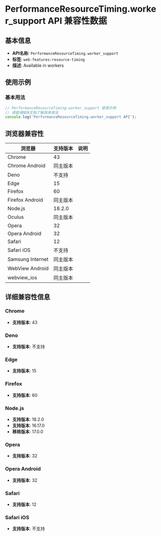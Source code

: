 # PerformanceResourceTiming.worker_support API 兼容性数据

## 基本信息

- **API名称**: `PerformanceResourceTiming.worker_support`
- **标签**: `web-features:resource-timing`
- **描述**: Available in workers

## 使用示例

### 基本用法

```javascript
// PerformanceResourceTiming.worker_support 使用示例
// 请查阅MDN文档了解具体用法
console.log('PerformanceResourceTiming.worker_support API');
```

## 浏览器兼容性

| 浏览器 | 支持版本 | 说明 |
|--------|----------|------|
| Chrome | 43 |  |
| Chrome Android | 同主版本 |  |
| Deno | 不支持 |  |
| Edge | 15 |  |
| Firefox | 60 |  |
| Firefox Android | 同主版本 |  |
| Node.js | 18.2.0 |  |
| Oculus | 同主版本 |  |
| Opera | 32 |  |
| Opera Android | 32 |  |
| Safari | 12 |  |
| Safari iOS | 不支持 |  |
| Samsung Internet | 同主版本 |  |
| WebView Android | 同主版本 |  |
| webview_ios | 同主版本 |  |

## 详细兼容性信息

### Chrome

- **支持版本**: 43

### Deno

- **支持版本**: 不支持

### Edge

- **支持版本**: 15

### Firefox

- **支持版本**: 60

### Node.js

- **支持版本**: 18.2.0
- **支持版本**: 16.17.0
- **移除版本**: 17.0.0

### Opera

- **支持版本**: 32

### Opera Android

- **支持版本**: 32

### Safari

- **支持版本**: 12

### Safari iOS

- **支持版本**: 不支持

